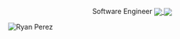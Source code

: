 
<p align="center">
Software Engineer 



<a href="">
  <img align="center" src="https://github-readme-stats.vercel.app/api?username=Ryan-Perez&show_icons=true&theme=radical&hide_border=true" />
</a>
<a href="">
  <img align="center" src="https://github-readme-stats.vercel.app/api/top-langs/?username=Ryan-Perez&theme=radical&hide_border=true&layout=compact" />
</a>


![Ryan Perez](https://raw.githubusercontent.com/Trilokia/Trilokia/379277808c61ef204768a61bbc5d25bc7798ccf1/bottom_header.svg)
